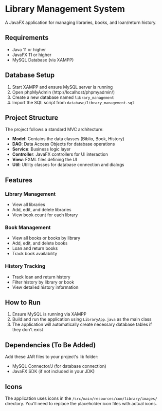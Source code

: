 # Library Management System

A JavaFX application for managing libraries, books, and loan/return history.

## Requirements

- Java 11 or higher
- JavaFX 11 or higher
- MySQL Database (via XAMPP)

## Database Setup

1. Start XAMPP and ensure MySQL server is running
2. Open phpMyAdmin (http://localhost/phpmyadmin/)
3. Create a new database named `library_management`
4. Import the SQL script from `database/library_management.sql`

## Project Structure

The project follows a standard MVC architecture:

- **Model**: Contains the data classes (Biblio, Book, History)
- **DAO**: Data Access Objects for database operations
- **Service**: Business logic layer
- **Controller**: JavaFX controllers for UI interaction
- **View**: FXML files defining the UI
- **Util**: Utility classes for database connection and dialogs

## Features

### Library Management
- View all libraries
- Add, edit, and delete libraries
- View book count for each library

### Book Management
- View all books or books by library
- Add, edit, and delete books
- Loan and return books
- Track book availability

### History Tracking
- Track loan and return history
- Filter history by library or book
- View detailed history information

## How to Run

1. Ensure MySQL is running via XAMPP
2. Build and run the application using `LibraryApp.java` as the main class
3. The application will automatically create necessary database tables if they don't exist

## Dependencies (To Be Added)

Add these JAR files to your project's lib folder:
- MySQL Connector/J (for database connection)
- JavaFX SDK (if not included in your JDK)

## Icons

The application uses icons in the `/src/main/resources/com/library/images/` directory. You'll need to replace the placeholder icon files with actual icons.
